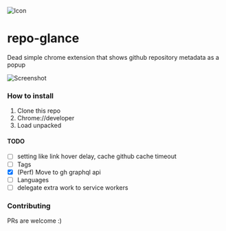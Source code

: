 ![Icon](img/repo-glance.png)

# repo-glance

Dead simple chrome extension that shows github repository metadata as a popup

![Screenshot](img/screenshot.png)

### How to install

1. Clone this repo
2. Chrome://developer
3. Load unpacked

#### TODO

- [ ] setting like link hover delay, cache github cache timeout
- [ ] Tags
- [x] (Perf) Move to gh graphql api
- [ ] Languages
- [ ] delegate extra work to service workers

### Contributing

PRs are welcome :)
